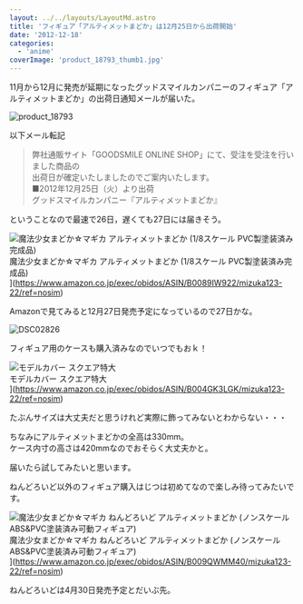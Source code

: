 ```yaml
---
layout: ../../layouts/LayoutMd.astro
title: 'フィギュア「アルティメットまどか」は12月25日から出荷開始'
date: '2012-12-18'
categories:
  - 'anime'
coverImage: 'product_18793_thumb1.jpg'
---
```


11月から12月に発売が延期になったグッドスマイルカンパニーのフィギュア「アルティメットまどか」の出荷日通知メールが届いた。

![product_18793](/archive/images/product_18793_thumb.jpg 'product_18793')

以下メール転記

> 弊社通販サイト「GOODSMILE ONLINE SHOP」にて、受注を受注を行いました商品の  
> 出荷日が確定いたしましたのでご案内いたします。  
> ■2012年12月25日（火）より出荷  
> グッドスマイルカンパニー『アルティメットまどか』

ということなので最速で26日，遅くても27日には届きそう。

![魔法少女まどか☆マギカ アルティメットまどか (1/8スケール PVC製塗装済み完成品)](/archive/images/51vSYmlo35L._SL160_.jpg)  
魔法少女まどか☆マギカ アルティメットまどか (1/8スケール PVC製塗装済み完成品)  
](https://www.amazon.co.jp/exec/obidos/ASIN/B0089IW922/mizuka123-22/ref=nosim)

Amazonで見てみると12月27日発売予定になっているので27日かな。

![DSC02826](/archive/images/DSC02826_thumb.jpg 'DSC02826')

フィギュア用のケースも購入済みなのでいつでもおｋ！

![モデルカバー スクエア特大](/archive/images/31oOxurAEYL._SL160_.jpg)  
モデルカバー スクエア特大  
](https://www.amazon.co.jp/exec/obidos/ASIN/B004GK3LGK/mizuka123-22/ref=nosim)

たぶんサイズは大丈夫だと思うけれど実際に飾ってみないとわからない・・・

ちなみにアルティメットまどかの全高は330mm。  
ケース内寸の高さは420mmなのでおそらく大丈夫かと。

届いたら試してみたいと思います。

ねんどろいど以外のフィギュア購入はじつは初めてなので楽しみ待ってみたいです。

![魔法少女まどか☆マギカ ねんどろいど アルティメットまどか (ノンスケール ABS&PVC塗装済み可動フィギュア)](/archive/images/51zIXz1D%2B-L._SL160_.jpg)  
魔法少女まどか☆マギカ ねんどろいど アルティメットまどか (ノンスケール ABS&PVC塗装済み可動フィギュア)  
](https://www.amazon.co.jp/exec/obidos/ASIN/B009QWMM40/mizuka123-22/ref=nosim)

ねんどろいどは4月30日発売予定とだいぶ先。
